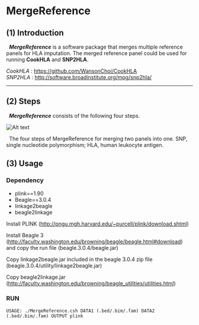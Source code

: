 # MergeReference

## (1) Introduction

&nbsp;&nbsp;***MergeReference*** is a software package that merges multiple reference panels for HLA imputation. The merged reference panel could be used for running **CookHLA** and **SNP2HLA**.


*CookHLA* : <https://github.com/WansonChoi/CookHLA>   
*SNP2HLA* : <http://software.broadinstitute.org/mpg/snp2hla/>


***


## (2) Steps


&nbsp;&nbsp;***MergeReference*** consists of the following four steps.


![Alt text](MergeReference/figure.jpeg "Steps")


&nbsp;&nbsp;The four steps of MergeReference for merging two panels into one. SNP, single nucleotide polymorphism; HLA, human leukocyte antigen.


## (3) Usage

### **Dependency**


* plink==1.90  
* Beagle==3.0.4   
* linkage2beagle  
* beagle2linkage  


Install PLINK (<http://pngu.mgh.harvard.edu/~purcell/plink/download.shtml>)   

Install Beagle 3 (<http://faculty.washington.edu/browning/beagle/beagle.html#download>) and copy the run file (beagle.3.0.4/beagle.jar)   

Copy linkage2beagle.jar included in the beagle 3.0.4 zip file (beagle.3.0.4/utility/linkage2beagle.jar)   

Copy beagle2linkage.jar (<http://faculty.washington.edu/browning/beagle_utilities/utilities.html>)


### **RUN**

    USAGE: ./MergeReference.csh DATA1 (.bed/.bim/.fam) DATA2 (.bed/.bim/.fam) OUTPUT plink

    

